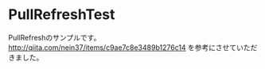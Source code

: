 # PullRefreshTest
PullRefreshのサンプルです。
http://qiita.com/nein37/items/c9ae7c8e3489b1276c14
を参考にさせていただきました。
